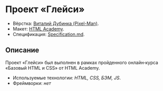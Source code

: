 # Проект «Глейси»

* Вёрстка: [Виталий Дубинка (Pixel-Man)](https://github.com/Pixel-Man).
* Макет: [HTML Academy](https://htmlacademy.ru).
* Спецификация: [Specification.md]().

## Описание
Проект «Глейси» был выполнен в рамках пройденного онлайн‑курса «Базовый HTML и CSS» от HTML Academy.

* Используемые технологии: _HTML, CSS, БЭМ, JS_.
* Фреймворки: _нет_
